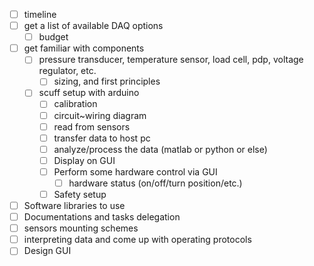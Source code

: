 - [ ] timeline
- [ ] get a list of available DAQ options
	- [ ] budget
- [ ] get familiar with components
	- [ ] pressure transducer, temperature sensor, load cell, pdp, voltage regulator, etc.
		- [ ] sizing, and first principles
	- [ ] scuff setup with arduino
		- [ ] calibration
		- [ ] circuit~wiring diagram
		- [ ] read from sensors
		- [ ] transfer data to host pc
		- [ ] analyze/process the data (matlab or python or else)
		- [ ] Display on GUI
		- [ ] Perform some hardware control via GUI
			- [ ] hardware status (on/off/turn position/etc.)
		- [ ] Safety setup
- [ ] Software libraries to use
- [ ] Documentations and tasks delegation
- [ ] sensors mounting schemes
- [ ] interpreting data and come up with operating protocols
- [ ] Design GUI
